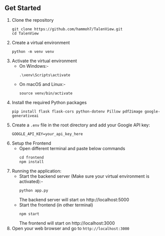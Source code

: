 ## Get Started

1. Clone the repository
   ```
   git clone https://github.com/hammoh7/TalenView.git
   cd TalenView
   ```
2. Create a virtual environment
   ```
   python -m venv venv
   ```
3. Activate the virtual environment
   - On Windows:-
     ```
     .\venv\Scripts\activate
     ```
   - On macOS and Linux:-
     ```
     source venv/bin/activate
     ```
4. Install the required Python packages
   ```
   pip install flask flask-cors python-dotenv Pillow pdf2image google-generativeai
   ```
5. Create a `.env` file in the root directory and add your Google API key:
   ```
   GOOGLE_API_KEY=your_api_key_here
   ```
6. Setup the Frontend
   - Open different terminal and paste below commands
     ```
     cd frontend
     npm install
     ```
7. Running the application:
   - Start the backend server (Make sure your virtual environment is activated):-
     ```
     python app.py
     ```
     The backend server will start on http://localhost:5000  
   - Start the frontend (in other terminal)
     ```
     npm start
     ```
     The frontend will start on http://localhost:3000
8. Open your web browser and go to `http://localhost:3000`

